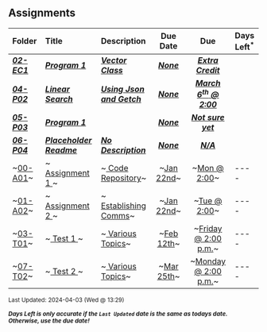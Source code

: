 ## Assignments

| Folder | Title | Description | Due Date | Due | Days Left<sup>*</sup> |
|:------|:------|:------|:-----:|:-----:|-----|
| ***<a href="https://github.com/rugbyprof/3013-Algorithms/tree/master/Assignments/02-EC1">02-EC1</a>*** | ***<a href="https://github.com/rugbyprof/3013-Algorithms/tree/master/Assignments/02-EC1"> Program 1 </a>*** | ***<a href="https://github.com/rugbyprof/3013-Algorithms/tree/master/Assignments/02-EC1"> Vector Class</a>*** | ***<a href="https://github.com/rugbyprof/3013-Algorithms/tree/master/Assignments/02-EC1">None</a>*** | ***<a href="https://github.com/rugbyprof/3013-Algorithms/tree/master/Assignments/02-EC1"> Extra Credit</a>*** |  |
| ***<a href="https://github.com/rugbyprof/3013-Algorithms/tree/master/Assignments/04-P02">04-P02</a>*** | ***<a href="https://github.com/rugbyprof/3013-Algorithms/tree/master/Assignments/04-P02"> Linear Search </a>*** | ***<a href="https://github.com/rugbyprof/3013-Algorithms/tree/master/Assignments/04-P02"> Using Json and Getch</a>*** | ***<a href="https://github.com/rugbyprof/3013-Algorithms/tree/master/Assignments/04-P02">None</a>*** | ***<a href="https://github.com/rugbyprof/3013-Algorithms/tree/master/Assignments/04-P02"> March 6<sup>th</sup> @ 2:00</a>*** |  |
| ***<a href="https://github.com/rugbyprof/3013-Algorithms/tree/master/Assignments/05-P03">05-P03</a>*** | ***<a href="https://github.com/rugbyprof/3013-Algorithms/tree/master/Assignments/05-P03"> Program 1 </a>*** | ***<a href="https://github.com/rugbyprof/3013-Algorithms/tree/master/Assignments/05-P03"></a>*** | ***<a href="https://github.com/rugbyprof/3013-Algorithms/tree/master/Assignments/05-P03">None</a>*** | ***<a href="https://github.com/rugbyprof/3013-Algorithms/tree/master/Assignments/05-P03"> Not sure yet</a>*** |  |
| ***<a href="https://github.com/rugbyprof/3013-Algorithms/tree/master/Assignments/06-P04">06-P04</a>*** | ***<a href="https://github.com/rugbyprof/3013-Algorithms/tree/master/Assignments/06-P04"> Placeholder Readme </a>*** | ***<a href="https://github.com/rugbyprof/3013-Algorithms/tree/master/Assignments/06-P04"> No Description</a>*** | ***<a href="https://github.com/rugbyprof/3013-Algorithms/tree/master/Assignments/06-P04">None</a>*** | ***<a href="https://github.com/rugbyprof/3013-Algorithms/tree/master/Assignments/06-P04">N/A</a>*** |  |
| ~<a href="https://github.com/rugbyprof/3013-Algorithms/tree/master/Assignments/00-A01">00-A01</a>~ | ~<a href="https://github.com/rugbyprof/3013-Algorithms/tree/master/Assignments/00-A01"> Assignment 1 </a>~ | ~<a href="https://github.com/rugbyprof/3013-Algorithms/tree/master/Assignments/00-A01"> Code Repository</a>~ | ~<a href="https://github.com/rugbyprof/3013-Algorithms/tree/master/Assignments/00-A01">Jan 22nd</a>~ | ~<a href="https://github.com/rugbyprof/3013-Algorithms/tree/master/Assignments/00-A01">Mon @ 2:00</a>~ | ---- |
| ~<a href="https://github.com/rugbyprof/3013-Algorithms/tree/master/Assignments/01-A02">01-A02</a>~ | ~<a href="https://github.com/rugbyprof/3013-Algorithms/tree/master/Assignments/01-A02"> Assignment 2 </a>~ | ~<a href="https://github.com/rugbyprof/3013-Algorithms/tree/master/Assignments/01-A02"> Establishing Comms</a>~ | ~<a href="https://github.com/rugbyprof/3013-Algorithms/tree/master/Assignments/01-A02">Jan 22nd</a>~ | ~<a href="https://github.com/rugbyprof/3013-Algorithms/tree/master/Assignments/01-A02">Tue @ 2:00</a>~ | ---- |
| ~<a href="https://github.com/rugbyprof/3013-Algorithms/tree/master/Assignments/03-T01">03-T01</a>~ | ~<a href="https://github.com/rugbyprof/3013-Algorithms/tree/master/Assignments/03-T01"> Test 1 </a>~ | ~<a href="https://github.com/rugbyprof/3013-Algorithms/tree/master/Assignments/03-T01"> Various Topics</a>~ | ~<a href="https://github.com/rugbyprof/3013-Algorithms/tree/master/Assignments/03-T01">Feb 12th</a>~ | ~<a href="https://github.com/rugbyprof/3013-Algorithms/tree/master/Assignments/03-T01">Friday @ 2:00 p.m.</a>~ | ---- |
| ~<a href="https://github.com/rugbyprof/3013-Algorithms/tree/master/Assignments/07-T02">07-T02</a>~ | ~<a href="https://github.com/rugbyprof/3013-Algorithms/tree/master/Assignments/07-T02"> Test 2 </a>~ | ~<a href="https://github.com/rugbyprof/3013-Algorithms/tree/master/Assignments/07-T02"> Various Topics</a>~ | ~<a href="https://github.com/rugbyprof/3013-Algorithms/tree/master/Assignments/07-T02">Mar 25th</a>~ | ~<a href="https://github.com/rugbyprof/3013-Algorithms/tree/master/Assignments/07-T02">Monday @ 2:00 p.m.</a>~ | ---- |

<sup>Last Updated: 2024-04-03 (Wed @ 13:29)</sup> 

<sup>***Days Left is only accurate if the `Last Updated` date is the same as todays date. Otherwise, use the due date!***</sup> 